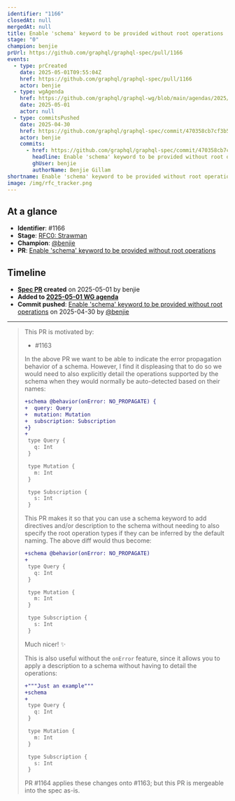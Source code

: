 ```yaml
---
identifier: "1166"
closedAt: null
mergedAt: null
title: Enable 'schema' keyword to be provided without root operations
stage: "0"
champion: benjie
prUrl: https://github.com/graphql/graphql-spec/pull/1166
events:
  - type: prCreated
    date: 2025-05-01T09:55:04Z
    href: https://github.com/graphql/graphql-spec/pull/1166
    actor: benjie
  - type: wgAgenda
    href: https://github.com/graphql/graphql-wg/blob/main/agendas/2025/05-May/01-wg-primary.md
    date: 2025-05-01
    actor: null
  - type: commitsPushed
    date: 2025-04-30
    href: https://github.com/graphql/graphql-spec/commit/470358cb7cf3b5dc79643a4b5c7d141a30f0fdb5
    actor: benjie
    commits:
      - href: https://github.com/graphql/graphql-spec/commit/470358cb7cf3b5dc79643a4b5c7d141a30f0fdb5
        headline: Enable 'schema' keyword to be provided without root operations
        ghUser: benjie
        authorName: Benjie Gillam
shortname: Enable 'schema' keyword to be provided without root operations
image: /img/rfc_tracker.png
---
```


## At a glance

- **Identifier**: #1166
- **Stage**: [RFC0: Strawman](https://github.com/graphql/graphql-spec/blob/main/CONTRIBUTING.md#stage-0-strawman)
- **Champion**: [@benjie](https://github.com/benjie)
- **PR**: [Enable 'schema' keyword to be provided without root operations](https://github.com/graphql/graphql-spec/pull/1166)

<!-- BEGIN_CUSTOM_TEXT -->



<!-- END_CUSTOM_TEXT -->

## Timeline

- **[Spec PR](https://github.com/graphql/graphql-spec/pull/1166) created** on 2025-05-01 by benjie
- **Added to [2025-05-01 WG agenda](https://github.com/graphql/graphql-wg/blob/main/agendas/2025/05-May/01-wg-primary.md)**
- **Commit pushed**: [Enable 'schema' keyword to be provided without root operations](https://github.com/graphql/graphql-spec/commit/470358cb7cf3b5dc79643a4b5c7d141a30f0fdb5) on 2025-04-30 by [@benjie](https://github.com/benjie)

<!-- VERBATIM -->

---

> This PR is motivated by:
> 
> - #1163 
> 
> In the above PR we want to be able to indicate the error propagation behavior of a schema. However, I find it displeasing that to do so we would need to also explicitly detail the operations supported by the schema when they would normally be auto-detected based on their names:
> 
> ```diff
> +schema @behavior(onError: NO_PROPAGATE) {
> +  query: Query
> +  mutation: Mutation
> +  subscription: Subscription
> +}
> +
>  type Query {
>    q: Int
>  }
> 
>  type Mutation {
>    m: Int
>  }
> 
>  type Subscription {
>    s: Int
>  }
> ```
> 
> This PR makes it so that you can use a schema keyword to add directives and/or description to the schema without needing to also specify the root operation types if they can be inferred by the default naming. The above diff would thus become:
> 
> ```diff
> +schema @behavior(onError: NO_PROPAGATE)
> +
>  type Query {
>    q: Int
>  }
> 
>  type Mutation {
>    m: Int
>  }
> 
>  type Subscription {
>    s: Int
>  }
> ```
> 
> Much nicer! :sparkles: 
> 
> This is also useful without the `onError` feature, since it allows you to apply a description to a schema without having to detail the operations:
> 
> ```diff
> +"""Just an example"""
> +schema
> +
>  type Query {
>    q: Int
>  }
> 
>  type Mutation {
>    m: Int
>  }
> 
>  type Subscription {
>    s: Int
>  }
> ```
> 
> PR #1164 applies these changes onto #1163; but this PR is mergeable into the spec as-is.
